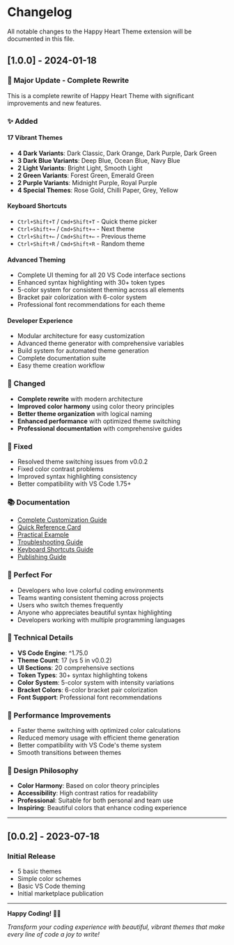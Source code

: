 # Changelog

All notable changes to the Happy Heart Theme extension will be documented in this file.

## [1.0.0] - 2024-01-18

### 🎉 Major Update - Complete Rewrite

This is a complete rewrite of Happy Heart Theme with significant improvements and new features.

### ✨ Added

#### 17 Vibrant Themes
- **4 Dark Variants**: Dark Classic, Dark Orange, Dark Purple, Dark Green
- **3 Dark Blue Variants**: Deep Blue, Ocean Blue, Navy Blue  
- **2 Light Variants**: Bright Light, Smooth Light
- **2 Green Variants**: Forest Green, Emerald Green
- **2 Purple Variants**: Midnight Purple, Royal Purple
- **4 Special Themes**: Rose Gold, Chilli Paper, Grey, Yellow

#### Keyboard Shortcuts
- `Ctrl+Shift+T` / `Cmd+Shift+T` - Quick theme picker
- `Ctrl+Shift+→` / `Cmd+Shift+→` - Next theme
- `Ctrl+Shift+←` / `Cmd+Shift+←` - Previous theme  
- `Ctrl+Shift+R` / `Cmd+Shift+R` - Random theme

#### Advanced Theming
- Complete UI theming for all 20 VS Code interface sections
- Enhanced syntax highlighting with 30+ token types
- 5-color system for consistent theming across all elements
- Bracket pair colorization with 6-color system
- Professional font recommendations for each theme

#### Developer Experience
- Modular architecture for easy customization
- Advanced theme generator with comprehensive variables
- Build system for automated theme generation
- Complete documentation suite
- Easy theme creation workflow

### 🔧 Changed

- **Complete rewrite** with modern architecture
- **Improved color harmony** using color theory principles
- **Better theme organization** with logical naming
- **Enhanced performance** with optimized theme switching
- **Professional documentation** with comprehensive guides

### 🐛 Fixed

- Resolved theme switching issues from v0.0.2
- Fixed color contrast problems
- Improved syntax highlighting consistency
- Better compatibility with VS Code 1.75+

### 📚 Documentation

- [Complete Customization Guide](docs/THEME_CUSTOMIZATION_GUIDE.md)
- [Quick Reference Card](docs/QUICK_REFERENCE.md)
- [Practical Example](docs/EXAMPLE_NEW_THEME.md)
- [Troubleshooting Guide](docs/TROUBLESHOOTING_GUIDE.md)
- [Keyboard Shortcuts Guide](docs/SHORTCUTS_GUIDE.md)
- [Publishing Guide](docs/PUBLISHING_GUIDE.md)

### 🎯 Perfect For

- Developers who love colorful coding environments
- Teams wanting consistent theming across projects
- Users who switch themes frequently
- Anyone who appreciates beautiful syntax highlighting
- Developers working with multiple programming languages

### 🔧 Technical Details

- **VS Code Engine**: ^1.75.0
- **Theme Count**: 17 (vs 5 in v0.0.2)
- **UI Sections**: 20 comprehensive sections
- **Token Types**: 30+ syntax highlighting tokens
- **Color System**: 5-color system with intensity variations
- **Bracket Colors**: 6-color bracket pair colorization
- **Font Support**: Professional font recommendations

### 🚀 Performance Improvements

- Faster theme switching with optimized color calculations
- Reduced memory usage with efficient theme generation
- Better compatibility with VS Code's theme system
- Smooth transitions between themes

### 🎨 Design Philosophy

- **Color Harmony**: Based on color theory principles
- **Accessibility**: High contrast ratios for readability
- **Professional**: Suitable for both personal and team use
- **Inspiring**: Beautiful colors that enhance coding experience

---

## [0.0.2] - 2023-07-18

### Initial Release
- 5 basic themes
- Simple color schemes
- Basic VS Code theming
- Initial marketplace publication

---

**Happy Coding! 🎨✨**

*Transform your coding experience with beautiful, vibrant themes that make every line of code a joy to write!*
